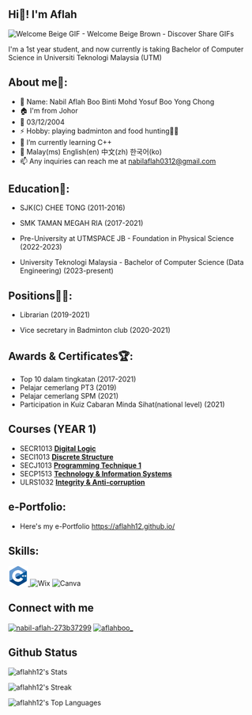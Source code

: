 ## Hi👋! I'm Aflah
![Welcome Beige GIF - Welcome Beige Brown - Discover   Share GIFs](https://github.com/aflahh12/aflahh12/assets/147508136/9fc0048e-1289-4ec0-bbe6-87f75c7df055)

I'm a 1st year student, and now currently is taking Bachelor of Computer Science in Universiti Teknologi Malaysia (UTM)

## About me🧐:
- 🌺 Name: Nabil Aflah Boo Binti Mohd Yosuf Boo Yong Chong
- 🏠 I'm from Johor
- 🎂 03/12/2004
- ⚡ Hobby: playing badminton and food hunting🥨🥐
- 🌱 I’m currently learning C++
- 💬 Malay(ms) English(en) 中文(zh) 한국어(ko)
- 📫 Any inquiries can reach me at nabilaflah0312@gmail.com </p>

## Education🏫:
- SJK(C) CHEE TONG (2011-2016) </p>
- SMK TAMAN MEGAH RIA (2017-2021) </p>
- Pre-University at UTMSPACE JB - Foundation in Physical Science (2022-2023) </p>
- University Teknologi Malaysia - Bachelor of Computer Science (Data Engineering) (2023-present) </p>

## Positions👩‍💼:
- Librarian (2019-2021) </p>
- Vice secretary in Badminton club (2020-2021) </p>

## Awards & Certificates🏆:
- Top 10 dalam tingkatan (2017-2021)
- Pelajar cemerlang PT3 (2019)
- Pelajar cemerlang SPM (2021)
- Participation in Kuiz Cabaran Minda Sihat(national level) (2021)

## Courses (YEAR 1)
- SECR1013 [**Digital Logic**](https://github.com/aflahh12/Year-1-SEM-1/tree/a6ffa27d419ea56eec01560ce759c49c2648171d/Digital%20Logic)
- SECI1013 [**Discrete Structure**](https://github.com/aflahh12/Year-1-SEM-1/tree/a6ffa27d419ea56eec01560ce759c49c2648171d/Discrete%20Structure)
- SECJ1013 [**Programming Technique 1**](https://github.com/aflahh12/Year-1-SEM-1/tree/a6ffa27d419ea56eec01560ce759c49c2648171d/Programming%20Technique%201)
- SECP1513 [**Technology & Information Systems**](https://github.com/aflahh12/Year-1-SEM-1/tree/a1b74a8daefd840341046c0d570e90dd63cec9ba/Technology%20%26%20Information%20Systems)
- ULRS1032 [**Integrity & Anti-corruption**](https://github.com/aflahh12/Year-1-SEM-1/tree/07d8804c94a0b5e59c6e21a7cb6506df00d4f806/Integrity%20%26%20Anti-corruption)

## e-Portfolio:
- Here's my e-Portfolio https://aflahh12.github.io/

## Skills:
<a href="https://www.w3schools.com/cpp/" target="_blank" rel="noreferrer"> <img src="https://raw.githubusercontent.com/devicons/devicon/master/icons/cplusplus/cplusplus-original.svg" alt="cplusplus" width="40" height="40"/> <a>
![Wix](https://img.shields.io/badge/wix-000?style=for-the-badge&logo=wix&logoColor=white) <a>
![Canva](https://img.shields.io/badge/Canva-%2300C4CC.svg?&style=for-the-badge&logo=Canva&logoColor=white) </p>


## Connect with me
<a href="https://www.linkedin.com/in/nabil-aflah-273b37299/" target="blank"><img align="center" src="https://raw.githubusercontent.com/rahuldkjain/github-profile-readme-generator/master/src/images/icons/Social/linked-in-alt.svg" alt="nabil-aflah-273b37299" height="30" width="40" /></a>
<a href="https://www.instagram.com/aflahboo_/" target="blank"><img align="center" src="https://raw.githubusercontent.com/rahuldkjain/github-profile-readme-generator/master/src/images/icons/Social/instagram.svg" alt="aflahboo_" height="30" width="40" /></a>

## Github Status
![aflahh12's Stats](https://github-readme-stats.vercel.app/api?username=aflahh12&theme=synthwave&show_icons=true&hide_border=true&count_private=true) </p>
![aflahh12's Streak](https://github-readme-streak-stats.herokuapp.com/?user=aflahh12&theme=synthwave&hide_border=true) </p>
![aflahh12's Top Languages](https://github-readme-stats.vercel.app/api/top-langs/?username=aflahh12&theme=synthwave&show_icons=true&hide_border=true&layout=compact) </p>


<!--
**aflahh12/aflahh12** is a ✨ _special_ ✨ repository because its `README.md` (this file) appears on your GitHub profile.

Here are some ideas to get you started:

- 🔭 I’m currently working on ...
- 🌱 I’m currently learning ...
- 👯 I’m looking to collaborate on ...
- 🤔 I’m looking for help with ...
- 💬 Ask me about ...
-  ...
- 😄 Pronouns: ...
- ⚡ Fun fact: ...
-->
